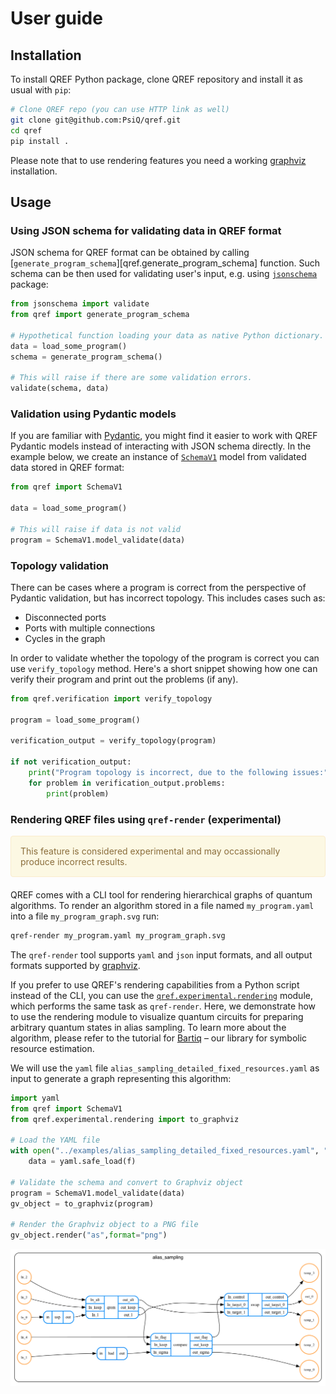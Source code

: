# User guide

## Installation

To install QREF Python package, clone QREF repository and install it as usual with `pip`:

```bash
# Clone QREF repo (you can use HTTP link as well)
git clone git@github.com:PsiQ/qref.git
cd qref
pip install .
```

Please note that to use rendering features you need a working [graphviz](https://graphviz.org)
installation.

## Usage


### Using JSON schema for validating data in QREF format

JSON schema for QREF format can be obtained by calling
[`generate_program_schema`][qref.generate_program_schema] function.
Such schema can be then used for validating user's input, e.g. using
[`jsonschema`](https://pypi.org/project/jsonschema/) package:

```python
from jsonschema import validate
from qref import generate_program_schema

# Hypothetical function loading your data as native Python dictionary.
data = load_some_program()
schema = generate_program_schema()

# This will raise if there are some validation errors.
validate(schema, data)
```

### Validation using Pydantic models

If you are familiar with [Pydantic](https://docs.pydantic.dev/latest/), you might find
it easier to work with QREF Pydantic models instead of interacting with JSON schema directly.
In the example below, we create an instance of [`SchemaV1`](qref.experimental.SchemaV1) model from
validated data stored in QREF format:

```python
from qref import SchemaV1

data = load_some_program()

# This will raise if data is not valid
program = SchemaV1.model_validate(data)
```

### Topology validation

There can be cases where a program is correct from the perspective of Pydantic validation, but has incorrect topology. This includes cases such as:

- Disconnected ports
- Ports with multiple connections
- Cycles in the graph

In order to validate whether the topology of the program is correct you can use `verify_topology` method. Here's a short snippet showing how one can verify their program and print out the problems (if any).

```python
from qref.verification import verify_topology

program = load_some_program()

verification_output = verify_topology(program)

if not verification_output:
    print("Program topology is incorrect, due to the following issues:")
    for problem in verification_output.problems:
        print(problem)

```

### Rendering QREF files using `qref-render` (experimental)

<div style="padding: 15px; border: 1px solid transparent; border-color: transparent; margin-bottom: 20px; border-radius: 4px; color: #8a6d3b;; background-color: #fcf8e3; border-color: #faebcc;">
 This feature is considered experimental and may occassionally produce
 incorrect results.
</div>

QREF comes with a CLI tool for rendering hierarchical graphs of quantum
algorithms. To render an algorithm stored in a file named `my_program.yaml` into a 
file `my_program_graph.svg` run:

```bash
qref-render my_program.yaml my_program_graph.svg
```

The `qref-render` tool supports `yaml` and `json` input formats, and all
output formats supported by [graphviz](https://graphviz.org/).

If you prefer to use QREF's rendering capabilities from a Python script instead of the CLI, you can use the [`qref.experimental.rendering`](qref.experimental.rendering) module,  which performs the same task as `qref-render`. Here, we demonstrate how to use the rendering module to visualize quantum circuits for preparing arbitrary quantum states in alias sampling. To learn more about the algorithm, please refer to the tutorial for [Bartiq](https://psiq.github.io/bartiq/latest/tutorials/02_alias_sampling_basic/) – our library for symbolic resource estimation.

We will use the `yaml` file `alias_sampling_detailed_fixed_resources.yaml` as input to generate a graph representing this algorithm:

```python
import yaml
from qref import SchemaV1
from qref.experimental.rendering import to_graphviz

# Load the YAML file
with open("../examples/alias_sampling_detailed_fixed_resources.yaml", "r") as f:
    data = yaml.safe_load(f)

# Validate the schema and convert to Graphviz object
program = SchemaV1.model_validate(data)
gv_object = to_graphviz(program)

# Render the Graphviz object to a PNG file
gv_object.render("as",format="png")
```
![alias_sampling|500](../images/as.png)

